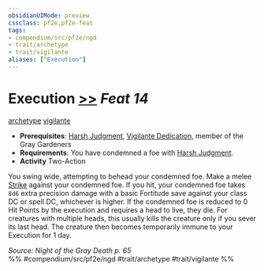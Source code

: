 ```yaml
---
obsidianUIMode: preview
cssclass: pf2e,pf2e-feat
tags:
- compendium/src/pf2e/ngd
- trait/archetype
- trait/vigilante
aliases: ["Execution"]
---
```

# Execution  [>>](../../rules/core-rulebook/chapter-9-playing-the-game.md#Actions "Two-Action") *Feat 14*  
[archetype](../../rules/traits/archetype.md)  [vigilante](../../rules/traits/vigilante-apg.md)  

- **Prerequisites**: [Harsh Judgment](harsh-judgment-ngd.md), [Vigilante Dedication](vigilante-dedication-apg.md), member of the Gray Gardeners
- **Requirements**: You have condemned a foe with [Harsh Judgment](harsh-judgment-ngd.md).
- **Activity** Two-Action

You swing wide, attempting to behead your condemned foe. Make a melee [Strike](../../rules/actions/strike.md) against your condemned foe. If you hit, your condemned foe takes `8d6` extra precision damage with a basic Fortitude save against your class DC or spell DC, whichever is higher. If the condemned foe is reduced to 0 Hit Points by the execution and requires a head to live, they die. For creatures with multiple heads, this usually kills the creature only if you sever its last head. The creature then becomes temporarily immune to your Execution for 1 day.

*Source: Night of the Gray Death p. 65*  
%% #compendium/src/pf2e/ngd #trait/archetype #trait/vigilante %%